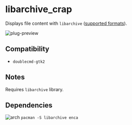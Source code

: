 libarchive_crap
========
Displays file content with `libarchive` ([supported formats](https://github.com/libarchive/libarchive#supported-formats)).

![plug-preview](https://i.imgur.com/VDl0VFI.png)

## Compatibility
- `doublecmd-gtk2`

## Notes
Requires `libarchive` library.

## Dependencies
![arch](https://wiki.archlinux.org/favicon.ico) `pacman -S libarchive enca`
